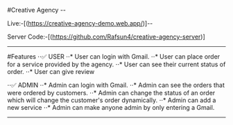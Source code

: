 #Creative Agency --


Live:-[(https://creative-agency-demo.web.app/)]--

Server Code:-[(https://github.com/Rafsun4/creative-agency-server)]

___

#Features
⋅⋅✅ USER
 ⋅⋅* User can login with Gmail.
 ⋅⋅* User can place order for a service provided by the agency.
 ⋅⋅* User can see their current status of order.
 ⋅⋅* User can give review 
 
 ⋅⋅✅ ADMIN
  ⋅⋅* Admin can login with Gmail.
  ⋅⋅* Admin can see the orders that were ordered by customers.
  ⋅⋅* Admin can change the status of an order which will change the customer's order dynamically. 
  ⋅⋅* Admin can add a new service 
  ⋅⋅* Admin can make anyone admin by only entering a Gmail.

___

